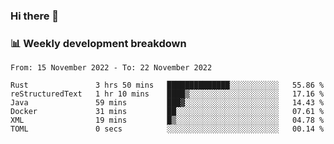 ### Hi there 👋

### 📊 Weekly development breakdown
<!--START_SECTION:waka-->

```text
From: 15 November 2022 - To: 22 November 2022

Rust               3 hrs 50 mins   ██████████████░░░░░░░░░░░   55.86 %
reStructuredText   1 hr 10 mins    ████▒░░░░░░░░░░░░░░░░░░░░   17.16 %
Java               59 mins         ███▓░░░░░░░░░░░░░░░░░░░░░   14.43 %
Docker             31 mins         ██░░░░░░░░░░░░░░░░░░░░░░░   07.61 %
XML                19 mins         █▒░░░░░░░░░░░░░░░░░░░░░░░   04.78 %
TOML               0 secs          ░░░░░░░░░░░░░░░░░░░░░░░░░   00.14 %
```

<!--END_SECTION:waka-->

